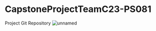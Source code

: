 # CapstoneProjectTeamC23-PS081
Project Git Repository
![unnamed](https://github.com/sulthonpriyan/CapstoneProjectTeamC23-PS081/assets/126763511/2cbe3f60-b27b-4f52-9be0-a16c57db89ef)
